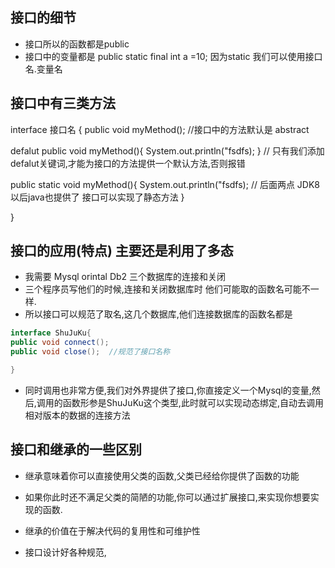 ## 接口的细节
+ 接口所以的函数都是public
+ 接口中的变量都是 public static final int a =10; 因为static 我们可以使用接口名.变量名

## 接口中有三类方法
interface 接口名
{
   public void myMethod(); //接口中的方法默认是 abstract
   
   defalut public void myMethod(){
       System.out.println("fsdfs);
   }
   // 只有我们添加 defalut关键词,才能为接口的方法提供一个默认方法,否则报错

public static void myMethod(){
System.out.println("fsdfs);
// 后面两点 JDK8以后java也提供了 接口可以实现了静态方法
}

}

## 接口的应用(特点) 主要还是利用了多态
+ 我需要 Mysql orintal Db2 三个数据库的连接和关闭
+ 三个程序员写他们的时候,连接和关闭数据库时 他们可能取的函数名可能不一样.
+ 所以接口可以规范了取名,这几个数据库,他们连接数据库的函数名都是
```java
interface ShuJuKu{
public void connect();
public void close();  //规范了接口名称

}
```
+ 同时调用也非常方便,我们对外界提供了接口,你直接定义一个Mysql的变量,然后,调用的函数形参是ShuJuKu这个类型,此时就可以实现动态绑定,自动去调用相对版本的数据的连接方法


## 接口和继承的一些区别
+ 继承意味着你可以直接使用父类的函数,父类已经给你提供了函数的功能
+ 如果你此时还不满足父类的简陋的功能,你可以通过扩展接口,来实现你想要实现的函数.

+ 继承的价值在于解决代码的复用性和可维护性
+ 接口设计好各种规范,

